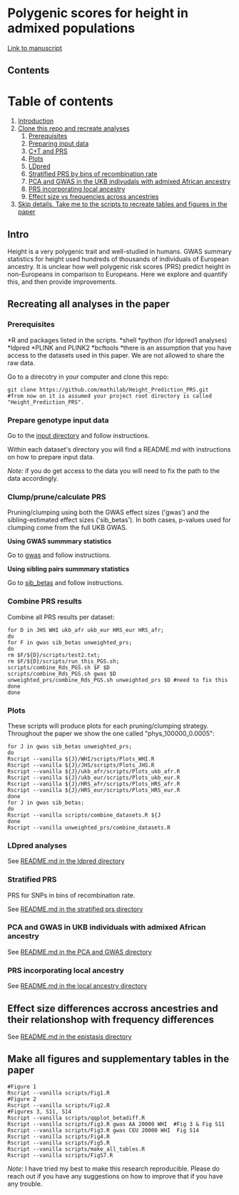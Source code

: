 # Polygenic scores for height in admixed populations

[Link to manuscript](https://www.biorxiv.org/content/10.1101/2020.04.08.030361v2)

## Contents

# Table of contents
1. [Introduction](#intro)
2. [Clone this repo and recreate analyses](#recreating-all-analyses-in-the-paper)
	1. [Prerequisites](#prerequisites)
	2. [Preparing input data](#prepare-genotype-input-data)
	3. [C+T and PRS](#clump/prune/calculate-prs)
	4. [Plots](#plots)
	5. [LDpred](#ldpred-analyses)
	6. [Stratified PRS by bins of recombination rate](#stratified-prs)
	7. [PCA and GWAS in the UKB indivudals with admixed African ancestry](#pca-and-gwas-in-ukb-individuals-with-admixed-African-ancestry)
	8. [PRS incorporating local ancestry](#prs-incorporating-local-ancestry)
	9. [Effect size vs frequencies across ancestries](#effect-size-differences-accross-ancestries-and-their-relationship-with-frequency-differences)
3. [Skip details. Take me to the scripts to recreate tables and figures in the paper](#make-all-figures-and-supplementary-tables-in-the-paper)

## Intro

Height is a very polygenic trait and well-studied in humans. GWAS summary statistics for height used hundreds of thousands of individuals of European ancestry. It is unclear how well polygenic risk scores (PRS) predict height in non-Europeans in comparison to Europeans. Here we explore and quantify this, and then provide improvements.

## Recreating all analyses in the paper

### Prerequisites

*R and packages listed in the scripts.
*shell
*python (for ldpred1 analyses)
*ldpred
*PLINK and PLINK2
*bcftools
*there is an assumption that you have access to the datasets used in this paper. We are not allowed to share the raw data.


Go to a direcotry in your computer and clone this repo:

```
git clone https://github.com/mathilab/Height_Prediction_PRS.git
#from now on it is assumed your project root directory is called "Height_Prediction_PRS".
```

### Prepare genotype input data

Go to the [input directory](input/README.md) and follow instructions. 

Within each dataset's directory you will find a README.md with instructions on how to prepare input data. 

*Note:* if you do get access to the data you will need to fix the path to the data accordingly. 


### Clump/prune/calculate PRS

Pruning/clumping using both the GWAS effect sizes ('gwas') and the sibling-estimated effect sizes ('sib_betas'). In both cases, p-values used for clumping come from the full UKB GWAS.

**Using GWAS summmary statistics** 

Go to [gwas](gwas/README.md) and follow instructions. 

**Using sibling pairs summmary statistics**

Go to [sib_betas](sib_betas/README.md) and follow instructions.

### Combine PRS results

Combine all PRS results per dataset:
```
for D in JHS WHI ukb_afr ukb_eur HRS_eur HRS_afr;
do
for F in gwas sib_betas unweighted_prs;
do 
rm $F/${D}/scripts/test2.txt;
rm $F/${D}/scripts/run_this_PGS.sh;
scripts/combine_Rds_PGS.sh $F $D
scripts/combine_Rds_PGS.sh gwas $D
unweighted_prs/combine_Rds_PGS.sh unweighted_prs $D #need to fix this
done
done

```

### Plots

These scripts will produce plots for each pruning/clumping strategy. Throughout the paper we show the one called "phys_100000_0.0005":

```
for J in gwas sib_betas unweighted_prs;
do
Rscript --vanilla ${J}/WHI/scripts/Plots_WHI.R
Rscript --vanilla ${J}/JHS/scripts/Plots_JHS.R
Rscript --vanilla ${J}/ukb_afr/scripts/Plots_ukb_afr.R
Rscript --vanilla ${J}/ukb_eur/scripts/Plots_ukb_eur.R
Rscript --vanilla ${J}/HRS_afr/scripts/Plots_HRS_afr.R
Rscript --vanilla ${J}/HRS_eur/scripts/Plots_HRS_eur.R
done
for J in gwas sib_betas;
do
Rscript --vanilla scripts/combine_datasets.R ${J
done
Rscript --vanilla unweighted_prs/combine_datasets.R
```


### LDpred analyses

See [README.md in the ldpred directory](ldpred/README.md)


### Stratified PRS

PRS for SNPs in bins of recombination rate.

See [README.md in the stratified prs directory](strat_prs/README.md)


### PCA and GWAS in UKB individuals with admixed African ancestry


See [README.md in the PCA and GWAS directory](PCA_and_GWAS/UKB_AFR_imputed/README.md)


### PRS incorporating local ancestry

See [README.md in the local ancestry directory](loc_anc_analyses/README.md)




## Effect size differences accross ancestries and their relationshop with frequency differences


See [README.md in the epistasis directory](epistasis/README.md)


## Make all figures and supplementary tables in the paper



```
#Figure 1
Rscript --vanilla scripts/Fig1.R
#Figure 2
Rscript --vanilla scripts/Fig2.R
#Figures 3, S11, S14
Rscript --vanilla scripts/qqplot_betadiff.R
Rscript --vanilla scripts/Fig3.R gwas AA 20000 WHI  #Fig 3 & Fig S11
Rscript --vanilla scripts/Fig3.R gwas CEU 20000 WHI  Fig S14
Rscript --vanilla scripts/Fig4.R
Rscript --vanilla scripts/Fig5.R
Rscript --vanilla scripts/make_all_tables.R
Rscript --vanilla scripts/FigS7.R
```

*Note:* I have tried my best to make this research reproducible. Please do reach out if you have any suggestions on how to improve that if you have any trouble.

